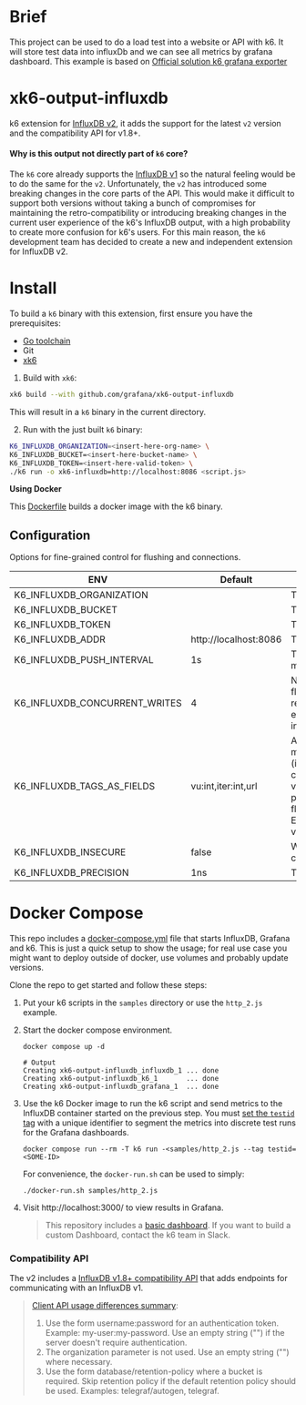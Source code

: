 # Brief

This project can be used to do a load test into a website or API with k6. It will store test data into influxDb and we can see all metrics by grafana dashboard. This example is based on [Official solution k6 grafana exporter](https://github.com/grafana/xk6-output-influxdb/tree/main)



# xk6-output-influxdb
k6 extension for [InfluxDB v2](https://docs.influxdata.com/influxdb/v2.0), it adds the support for the latest `v2` version and the compatibility API for v1.8+.

#### **Why is this output not directly part of `k6` core?**
The `k6` core already supports the [InfluxDB v1](https://k6.io/docs/results-visualization/influxdb-+-grafana) so the natural feeling would be to do the same for the `v2`. Unfortunately, the `v2` has introduced some breaking changes in the core parts of the API. This would make it difficult to support both versions without taking a bunch of compromises for maintaining the retro-compatibility or introducing breaking changes in the current user experience of the k6's InfluxDB output, with a high probability to create more confusion for k6's users. For this main reason, the `k6` development team has decided to create a new and independent extension for InfluxDB v2.

# Install

To build a `k6` binary with this extension, first ensure you have the prerequisites:

- [Go toolchain](https://go101.org/article/go-toolchain.html)
- Git
- [xk6](https://github.com/grafana/xk6#install)

1. Build with `xk6`:

```bash
xk6 build --with github.com/grafana/xk6-output-influxdb
```

This will result in a `k6` binary in the current directory.

2. Run with the just built `k6` binary:

```bash
K6_INFLUXDB_ORGANIZATION=<insert-here-org-name> \
K6_INFLUXDB_BUCKET=<insert-here-bucket-name> \
K6_INFLUXDB_TOKEN=<insert-here-valid-token> \
./k6 run -o xk6-influxdb=http://localhost:8086 <script.js>
```

**Using Docker**

This [Dockerfile](./Dockerfile) builds a docker image with the k6 binary.

## Configuration

Options for fine-grained control for flushing and connections.


| ENV | Default | Description |
|-----|---------|-------------|
| K6_INFLUXDB_ORGANIZATION      |                       | The [Organization](https://docs.influxdata.com/influxdb/v2.0/reference/glossary/#organization). |
| K6_INFLUXDB_BUCKET            |                       | The [Bucket](https://docs.influxdata.com/influxdb/v2.0/reference/glossary/#bucket). |
| K6_INFLUXDB_TOKEN             |                       | The [Token](https://docs.influxdata.com/influxdb/v2.0/reference/glossary/#token). |
| K6_INFLUXDB_ADDR              | http://localhost:8086 | The address of the instance. |
| K6_INFLUXDB_PUSH_INTERVAL     | 1s | The flush's frequency of the `k6` metrics. |
| K6_INFLUXDB_CONCURRENT_WRITES | 4 | Number of concurrent requests for flushing data. It is useful when a request takes more than the expected time (more than flush interval). |
| K6_INFLUXDB_TAGS_AS_FIELDS    | vu:int,iter:int,url | A comma-separated string to set `k6` metrics as non-indexable fields (instead of tags). An optional type can be specified using :type as in vu:int will make the field integer. The possible field types are int, bool, float and string, which is the default. Example: vu:int,iter:int,url:string,event_time:int. |
| K6_INFLUXDB_INSECURE          | false | When `true`, it will skip `https` certificate verification. |
| K6_INFLUXDB_PRECISION         | 1ns | The timestamp [Precision](https://docs.influxdata.com/influxdb/v2.0/reference/glossary/#precision). |


# Docker Compose

This repo includes a [docker-compose.yml](./docker-compose.yml) file that starts InfluxDB, Grafana and k6. This is just a quick setup to show the usage; for real use case you might want to deploy outside of docker, use volumes and probably update versions.

Clone the repo to get started and follow these steps: 

1. Put your k6 scripts in the `samples` directory or use the `http_2.js` example.

2. Start the docker compose environment.
   
	```shell
	docker compose up -d
	```

	```shell
	# Output
	Creating xk6-output-influxdb_influxdb_1 ... done
	Creating xk6-output-influxdb_k6_1       ... done
	Creating xk6-output-influxdb_grafana_1  ... done
	```

3. Use the k6 Docker image to run the k6 script and send metrics to the InfluxDB container started on the previous step. You must [set the `testid` tag](https://k6.io/docs/using-k6/tags-and-groups/#test-wide-tags) with a unique identifier to segment the metrics into discrete test runs for the Grafana dashboards.
    ```shell
    docker compose run --rm -T k6 run -<samples/http_2.js --tag testid=<SOME-ID>
    ```
   For convenience, the `docker-run.sh` can be used to simply:
    ```shell
    ./docker-run.sh samples/http_2.js
    ```

4. Visit http://localhost:3000/ to view results in Grafana. 
	> This repository includes a [basic dashboard](./grafana/dashboards/dashboard.yml). If you want to build a custom Dashboard, contact the k6 team in Slack.


### Compatibility API
The v2 includes a [InfluxDB v1.8+ compatibility API](https://docs.influxdata.com/influxdb/v2.0/reference/api/influxdb-1x) that adds endpoints for communicating with an InfluxDB v1.

>[Client API usage differences summary](https://github.com/influxdata/influxdb-client-go#influxdb-18-api-compatibility):
>
>    1. Use the form username:password for an authentication token. Example: my-user:my-password. Use an empty string ("") if the server doesn't require authentication.
>    2. The organization parameter is not used. Use an empty string ("") where necessary.
>    3. Use the form database/retention-policy where a bucket is required. Skip retention policy if the default retention policy should be used. Examples: telegraf/autogen, telegraf.
